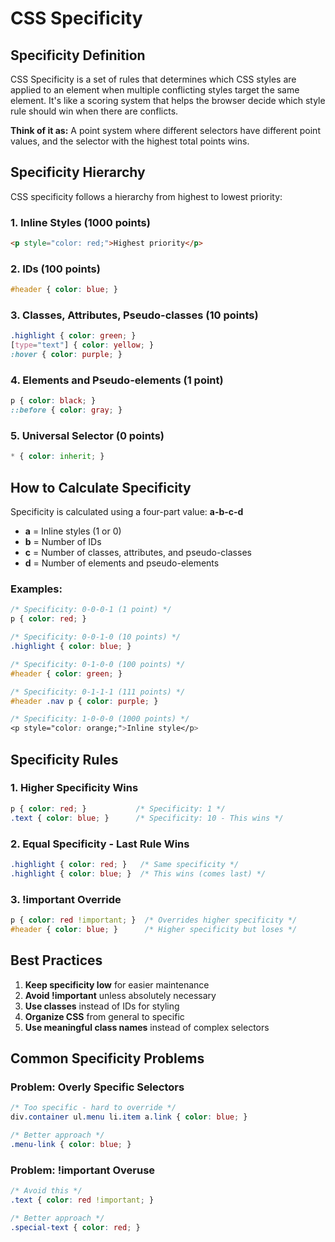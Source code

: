 # CSS Specificity

## Specificity Definition

CSS Specificity is a set of rules that determines which CSS styles are applied to an element when multiple conflicting styles target the same element. It's like a scoring system that helps the browser decide which style rule should win when there are conflicts.

**Think of it as:** A point system where different selectors have different point values, and the selector with the highest total points wins.

## Specificity Hierarchy

CSS specificity follows a hierarchy from highest to lowest priority:

### 1. Inline Styles (1000 points)
```html
<p style="color: red;">Highest priority</p>
```

### 2. IDs (100 points)
```css
#header { color: blue; }
```

### 3. Classes, Attributes, Pseudo-classes (10 points)
```css
.highlight { color: green; }
[type="text"] { color: yellow; }
:hover { color: purple; }
```

### 4. Elements and Pseudo-elements (1 point)
```css
p { color: black; }
::before { color: gray; }
```

### 5. Universal Selector (0 points)
```css
* { color: inherit; }
```

## How to Calculate Specificity

Specificity is calculated using a four-part value: **a-b-c-d**

- **a** = Inline styles (1 or 0)
- **b** = Number of IDs
- **c** = Number of classes, attributes, and pseudo-classes
- **d** = Number of elements and pseudo-elements

### Examples:

```css
/* Specificity: 0-0-0-1 (1 point) */
p { color: red; }

/* Specificity: 0-0-1-0 (10 points) */
.highlight { color: blue; }

/* Specificity: 0-1-0-0 (100 points) */
#header { color: green; }

/* Specificity: 0-1-1-1 (111 points) */
#header .nav p { color: purple; }

/* Specificity: 1-0-0-0 (1000 points) */
<p style="color: orange;">Inline style</p>
```

## Specificity Rules

### 1. Higher Specificity Wins
```css
p { color: red; }           /* Specificity: 1 */
.text { color: blue; }      /* Specificity: 10 - This wins */
```

### 2. Equal Specificity - Last Rule Wins
```css
.highlight { color: red; }   /* Same specificity */
.highlight { color: blue; }  /* This wins (comes last) */
```

### 3. !important Override
```css
p { color: red !important; }  /* Overrides higher specificity */
#header { color: blue; }      /* Higher specificity but loses */
```

## Best Practices

1. **Keep specificity low** for easier maintenance
2. **Avoid !important** unless absolutely necessary
3. **Use classes** instead of IDs for styling
4. **Organize CSS** from general to specific
5. **Use meaningful class names** instead of complex selectors

## Common Specificity Problems

### Problem: Overly Specific Selectors
```css
/* Too specific - hard to override */
div.container ul.menu li.item a.link { color: blue; }

/* Better approach */
.menu-link { color: blue; }
```

### Problem: !important Overuse
```css
/* Avoid this */
.text { color: red !important; }

/* Better approach */
.special-text { color: red; }
```